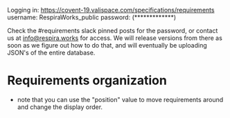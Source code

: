 Logging in:
https://covent-19.valispace.com/specifications/requirements
username: RespiraWorks_public
password: (*************)

Check the #requirements slack pinned posts for the password, or contact us at info@respira.works for access. We will release versions from there as soon as we figure out how to do that, and will eventually be uploading JSON's of the entire database. 


# Requirements organization
- note that you can use the "position" value to move requirements around and change the display order.
